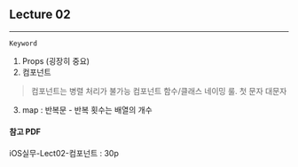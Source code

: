 ## Lecture 02
___
`Keyword`
1. Props (굉장히 중요)
2. 컴포넌트
> 컴포넌트는 병렬 처리가 불가능
> 컴포넌트 함수/클래스 네이밍 룰. 첫 문자 대문자
3. map : 반복문 - 반복 횟수는 배열의 개수

#### 참고 PDF
iOS실무-Lect02-컴포넌트 : 30p